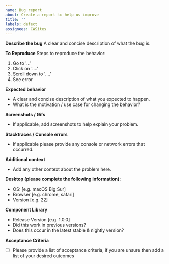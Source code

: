 ```yaml
---
name: Bug report
about: Create a report to help us improve
title: ''
labels: defect
assignees: CWSites
---
```


**Describe the bug**
A clear and concise description of what the bug is.

**To Reproduce**
Steps to reproduce the behavior:

1. Go to '...'
2. Click on '....'
3. Scroll down to '....'
4. See error

**Expected behavior**

- A clear and concise description of what you expected to happen.
- What is the motivation / use case for changing the behavior?

**Screenshots / Gifs**

- If applicable, add screenshots to help explain your problem.

**Stacktraces / Console errors**

- If applicable please provide any console or network errors that occurred.

**Additional context**

- Add any other context about the problem here.

**Desktop (please complete the following information):**

- OS: [e.g. macOS Big Sur]
- Browser [e.g. chrome, safari]
- Version [e.g. 22]

**Component Library**

- Release Version [e.g. 1.0.0]
- Did this work in previous versions?
- Does this occur in the latest stable & nightly version?

**Acceptance Criteria**

- [ ] Please provide a list of acceptance criteria, if you are unsure then add a list of your desired outcomes
